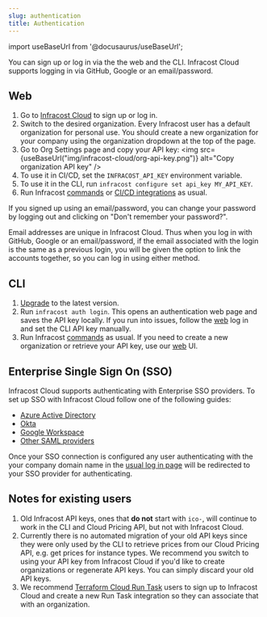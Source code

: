 ```yaml
---
slug: authentication
title: Authentication
---
```


import useBaseUrl from '@docusaurus/useBaseUrl';

You can sign up or log in via the the web and the CLI. Infracost Cloud supports logging in via GitHub, Google or an email/password.

## Web
1. Go to [Infracost Cloud](https://dashboard.infracost.io) to sign up or log in.
2. Switch to the desired organization. Every Infracost user has a default organization for personal use. You should create a new organization for your company using the organization dropdown at the top of the page.
3. Go to Org Settings page and copy your API key:
  <img src={useBaseUrl("img/infracost-cloud/org-api-key.png")} alt="Copy organization API key" />
3. To use it in CI/CD, set the `INFRACOST_API_KEY` environment variable.
4. To use it in the CLI, run `infracost configure set api_key MY_API_KEY`.
5. Run Infracost [commands](/docs/features/cli_commands) or [CI/CD integrations](/docs/integrations/cicd/) as usual.

If you signed up using an email/password, you can change your password by logging out and clicking on "Don't remember your password?".

Email addresses are unique in Infracost Cloud. Thus when you log in with GitHub, Google or an email/password, if the email associated with the login is the same as a previous login, you will be given the option to link the accounts together, so you can log in using either method.

## CLI
1. [Upgrade](/docs/#1-install-infracost) to the latest version.
2. Run `infracost auth login`.
  This opens an authentication web page and saves the API key locally. If you run into issues, follow the [web](#web) log in and set the CLI API key manually.
3. Run Infracost [commands](/docs/features/cli_commands) as usual. If you need to create a new organization or retrieve your API key, use our [web](#web) UI.

## Enterprise Single Sign On (SSO)
Infracost Cloud supports authenticating with Enterprise SSO providers. To set up SSO with Infracost Cloud follow one of the following guides:
* [Azure Active Directory](/docs/infracost_cloud/sso/azure_active_directory)
* [Okta](/docs/infracost_cloud/sso/okta)
* [Google Workspace](/docs/infracost_cloud/sso/google_workspace)
* [Other SAML providers](/docs/infracost_cloud/sso/other_saml)

Once your SSO connection is configured any user authenticating with the your company domain name in the [usual log in page](https://dashboard.infracost.io) will be redirected to your SSO provider for authenticating.

## Notes for existing users

1. Old Infracost API keys, ones that **do not** start with `ico-`, will continue to work in the CLI and Cloud Pricing API, but not with Infracost Cloud.
2. Currently there is no automated migration of your old API keys since they were only used by the CLI to retrieve prices from our Cloud Pricing API, e.g. get prices for instance types. We recommend you switch to using your API key from Infracost Cloud if you'd like to create organizations or regenerate API keys. You can simply discard your old API keys.
3. We recommend [Terraform Cloud Run Task](/docs/integrations/terraform_cloud_enterprise/#option-2-terraform-run-tasks) users to sign up to Infracost Cloud and create a new Run Task integration so they can associate that with an organization.
